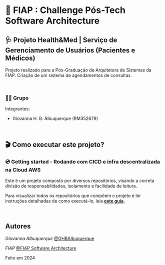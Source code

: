 # 🚀 FIAP : Challenge Pós-Tech Software Architecture
## 🩺 Projeto Health&Med | Serviço de Gerenciamento de Usuários (Pacientes e Médicos)

Projeto realizado para a Pós-Graduação de Arquitetura de Sistemas da FIAP. Criação de um sistema de agendamentos de consultas.

<br/>

### 👨‍🏫 Grupo

Integrantes:

- Giovanna H. B. Albuquerque (RM352679)

<br/>

## 🎬 Como executar este projeto?

### 💿 Getting started - Rodando com CICD e infra descentralizada na Cloud AWS

Este é um projeto composto por diversos repositórios, visando a correta divisão de responsabilidades, isolamento e
facilidade de leitura.

Para visualizar todos os repositórios que compõem o projeto e ler instruções detalhadas de como executá-lo, leia **[este guia](https://github.com/GHBAlbuquerque/fiap_postech_hackathon_app_agendamentos/tree/main?tab=readme-ov-file#-como-executar-este-projeto).**

<br/>

## Autores

*Giovanna Albuquerque* [@GHBAlbuquerque](https://github.com/GHBAlbuquerque)

*FIAP*  [@FIAP Software Architecture](https://postech.fiap.com.br/curso/software-architecture/)

Feito em 2024
